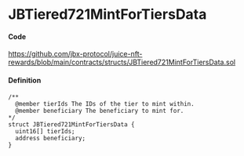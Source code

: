 # JBTiered721MintForTiersData

#### Code

https://github.com/jbx-protocol/juice-nft-rewards/blob/main/contracts/structs/JBTiered721MintForTiersData.sol

#### Definition

```
/** 
  @member tierIds The IDs of the tier to mint within.
  @member beneficiary The beneficiary to mint for. 
*/
struct JBTiered721MintForTiersData {
  uint16[] tierIds;
  address beneficiary;
}
```

